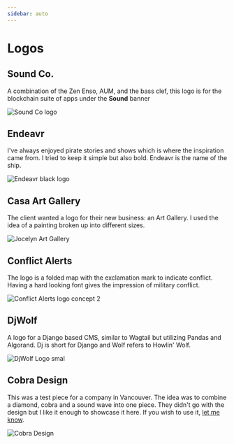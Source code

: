 ```yaml
---
sidebar: auto
---
```


# Logos

## Sound Co.
A combination of the Zen Enso, AUM, and the bass clef, this logo is for the blockchain suite of apps under the **Sound** banner 

![Sound Co logo](/images/work/logos/sound-logo-small.png)

## Endeavr
I've always enjoyed pirate stories and shows which is where the inspiration came from.  I tried to keep it simple but also bold. Endeavr is the name of the ship. 

![Endeavr black logo](/images/work/logos/black-logo_endeavr.png)

## Casa Art Gallery

The client wanted a logo for their new business: an Art Gallery.  I used the idea of a painting broken up into different sizes.

![Jocelyn Art Gallery](/images/work/logos/casa-logo.png)

## Conflict Alerts
The logo is a folded map with the exclamation mark to indicate conflict.  Having a hard looking font gives the impression of military conflict. 

![Conflict Alerts logo concept 2](/images/work/logos/ca-02.jpg)

## DjWolf
A logo for a Django based CMS, similar to Wagtail but utilizing Pandas and Algorand. Dj is short for Django and Wolf refers to Howlin' Wolf.

![DjWolf Logo smal](/images/work/logos/djwolf-logo-200x200.png)

## Cobra Design
This was a test piece for a company in Vancouver.  The idea was to combine a diamond, cobra and a sound wave into one piece.  They didn't go with the design but I like it enough to showcase it here. If you wish to use it, [let me know](/contact). 

![Cobra Design](/images/work/logos/cobraDesign-01.png)